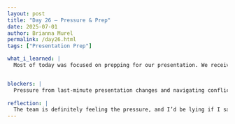 ```yaml
---
layout: post
title: "Day 26 – Pressure & Prep"
date: 2025-07-01
author: Brianna Murel
permalink: /day26.html
tags: ["Presentation Prep"]

what_i_learned: |
  Most of today was focused on prepping for our presentation. We received a lot of feedback from our faculty mentor, high school teacher, and grad mentor. The perspectives were helpful, but also a little overwhelming. Some thought the slides were too wordy, others wanted more visuals. It’s hard to balance all the input and still keep everything intact, but I know it’s coming from a good place. Outside of that, I worked on editing and finalizing our recorded demo to include in the presentation.


blockers: |
  Pressure from last-minute presentation changes and navigating conflicting feedback.
  
reflection: |
  The team is definitely feeling the pressure, and I’d be lying if I said it wasn’t a little frustrating. Everyone wants us to succeed, but the amount of critique this close to the presentation feels like a lot. I know it’s pushing us to put out something stronger, even if it’s stressful in the moment. I’m trying to focus on the pieces I can control and trust that the rest will fall into place. We’ve come this far, and I believe we’ll be able to pull it off.
---
```

